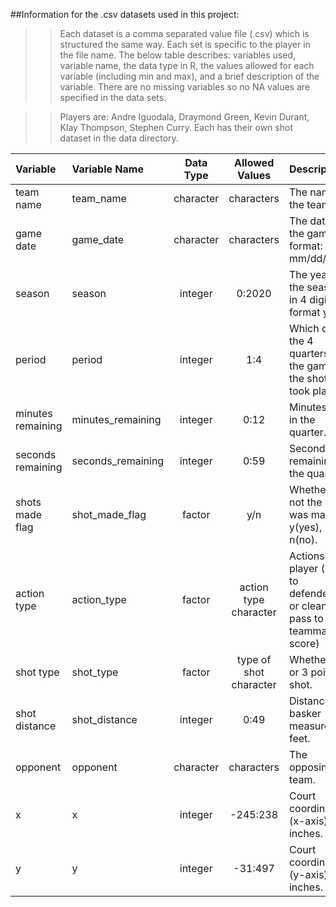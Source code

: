 ##Information for the .csv datasets used in this project:

>>Each dataset is a comma separated value file (.csv) which is structured the same way. Each set is specific to the player in the file name. The below table describes: variables used, variable name, the data type in R, the values allowed for each variable (including min and max), and a brief description of the variable. There are no missing variables so no NA values are specified in the data sets.

>>Players are: Andre Iguodala, Draymond Green, Kevin Durant, Klay Thompson, Stephen Curry. Each has their own shot dataset in the data directory.


|**Variable**|**Variable Name**|**Data Type**|**Allowed Values**|**Description**|
|:---|:---|:---:|:---:|:---|
|team name|team_name|character|characters| The name of the team.|
|game date|game_date|character|characters| The date of the game in format: mm/dd/yyyy|
|season|season|integer|0:2020|The year of the season in 4 digit format yyyy|
|period|period|integer|1:4| Which of the 4 quarters of the game the shot took place.|
|minutes remaining|minutes_remaining|integer|0:12| Minutes left in the quarter.|
|seconds remaining|seconds_remaining|integer|0:59| Seconds remaining in the quarter.|
|shots made flag|shot_made_flag|factor|y/n| Whether or not the shot was made. y(yes), n(no).|
|action type|action_type|factor|action type character| Actions of player (pass to defenders or clean pass to teammate to score)|
|shot type|shot_type|factor|type of shot character| Whether 2 or 3 point shot.|
|shot distance|shot_distance|integer|0:49| Distance to basker measure in feet.|
|opponent|opponent|character|characters| The opposing team.|
|x|x|integer|-245:238| Court coordinates (x-axis) in inches.|
|y|y|integer|-31:497| Court coordinates (y-axis) in inches.|